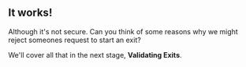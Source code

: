 ## It works!

Although it's not secure. Can you think of some reasons why we might reject someones request to start an exit?

We'll cover all that in the next stage, **Validating Exits**.